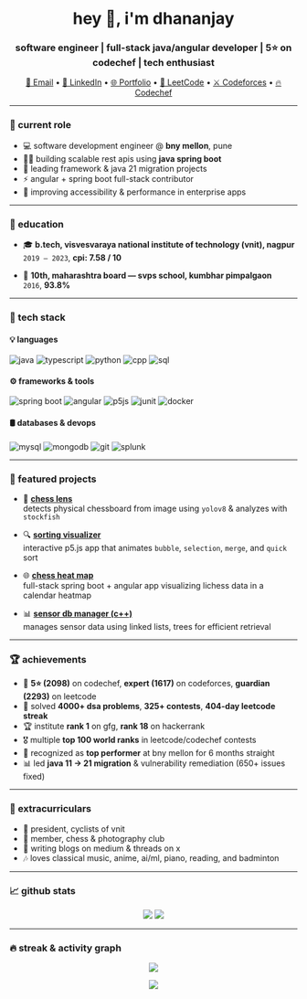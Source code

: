 <h1 align="center">hey 👋, i'm dhananjay</h1>
<h3 align="center">software engineer | full-stack java/angular developer | 5⭐ on codechef | tech enthusiast</h3>

<p align="center">
  <a href="mailto:dd.dhananjay3@gmail.com">📧 Email</a> •
  <a href="https://linkedin.com/in/dhananjay-dhawale">💼 LinkedIn</a> •
  <a href="https://dhananjay-dhawale.github.io/Portfolio/">🌐 Portfolio</a> •
  <a href="https://leetcode.com/dhananjay-dhawale/">🧠 LeetCode</a> •
  <a href="https://codeforces.com/profile/dhananjay-dhawale">⚔️ Codeforces</a> •
  <a href="https://www.codechef.com/users/dhananjay-dhawale">🔥 Codechef</a>
</p>

---

### 💼 current role

- 💻 software development engineer @ **bny mellon**, pune  
- 👨‍💻 building scalable rest apis using **java spring boot**  
- 🔁 leading framework & java 21 migration projects  
- ⚡ angular + spring boot full-stack contributor  
- 🧪 improving accessibility & performance in enterprise apps

---

### 🧠 education

- 🎓 **b.tech, visvesvaraya national institute of technology (vnit), nagpur**  
  `2019 – 2023`, **cpi: 7.58 / 10**

- 🏫 **10th, maharashtra board — svps school, kumbhar pimpalgaon**  
  `2016`, **93.8%**

---

### 🚀 tech stack

#### 💡 languages  
![java](https://img.shields.io/badge/java-%23ED8B00.svg?style=for-the-badge&logo=openjdk&logoColor=white)
![typescript](https://img.shields.io/badge/typescript-%23007ACC.svg?style=for-the-badge&logo=typescript&logoColor=white)
![python](https://img.shields.io/badge/python-%233776AB.svg?style=for-the-badge&logo=python&logoColor=white)
![cpp](https://img.shields.io/badge/c++-%2300599C.svg?style=for-the-badge&logo=c%2B%2B&logoColor=white)
![sql](https://img.shields.io/badge/sql-%23007396.svg?style=for-the-badge&logo=mysql&logoColor=white)

#### ⚙️ frameworks & tools  
![spring boot](https://img.shields.io/badge/springboot-%236DB33F.svg?style=for-the-badge&logo=springboot&logoColor=white)
![angular](https://img.shields.io/badge/angular-%23DD0031.svg?style=for-the-badge&logo=angular&logoColor=white)
![p5js](https://img.shields.io/badge/p5.js-ED225D?style=for-the-badge&logo=p5.js&logoColor=white)
![junit](https://img.shields.io/badge/junit-%2325A162.svg?style=for-the-badge&logo=junit5&logoColor=white)
![docker](https://img.shields.io/badge/docker-%230db7ed.svg?style=for-the-badge&logo=docker&logoColor=white)

#### 🛢 databases & devops  
![mysql](https://img.shields.io/badge/mysql-%2300f.svg?style=for-the-badge&logo=mysql&logoColor=white)
![mongodb](https://img.shields.io/badge/mongodb-%234ea94b.svg?style=for-the-badge&logo=mongodb&logoColor=white)
![git](https://img.shields.io/badge/git-%23F05033.svg?style=for-the-badge&logo=git&logoColor=white)
![splunk](https://img.shields.io/badge/splunk-%23000000.svg?style=for-the-badge&logo=splunk&logoColor=white)

---

### 🧩 featured projects

- 🎯 [**chess lens**](https://github.com/dhananjay-dhawale/chess-lens)  
  detects physical chessboard from image using `yolov8` & analyzes with `stockfish`

- 🔍 [**sorting visualizer**](https://github.com/dhananjay-dhawale/sorting-visualizer)  
  interactive p5.js app that animates `bubble`, `selection`, `merge`, and `quick` sort

- 🌐 [**chess heat map**](https://github.com/dhananjay-dhawale/chess-heatmap)  
  full-stack spring boot + angular app visualizing lichess data in a calendar heatmap

- 📊 [**sensor db manager (c++)**](https://github.com/dhananjay-dhawale/sensor-db-manager)  
  manages sensor data using linked lists, trees for efficient retrieval

---

### 🏆 achievements

- 🏅 **5⭐ (2098)** on codechef, **expert (1617)** on codeforces, **guardian (2293)** on leetcode  
- 🥇 solved **4000+ dsa problems**, **325+ contests**, **404-day leetcode streak**  
- 🏆 institute **rank 1** on gfg, **rank 18** on hackerrank  
- 🎖️ multiple **top 100 world ranks** in leetcode/codechef contests  
- 💼 recognized as **top performer** at bny mellon for 6 months straight  
- 📊 led **java 11 → 21 migration** & vulnerability remediation (650+ issues fixed)

---

### 🎯 extracurriculars

- 🚴 president, cyclists of vnit  
- 🎹 member, chess & photography club  
- 📝 writing blogs on medium & threads on x  
- 🎶 loves classical music, anime, ai/ml, piano, reading, and badminton

---

### 📈 github stats

<p align="center">
  <img src="https://github-readme-stats.vercel.app/api?username=dhananjay-dhawale&show_icons=true&theme=radical" />
  <img src="https://github-readme-stats.vercel.app/api/top-langs/?username=dhananjay-dhawale&layout=compact&theme=radical" />
</p>

---

### 🔥 streak & activity graph

<p align="center">
  <img src="https://github-readme-streak-stats.herokuapp.com?user=dhananjay-dhawale&theme=radical&hide_border=true" />
</p>

<p align="center">
  <img src="https://github-readme-activity-graph.vercel.app/graph?username=dhananjay-dhawale&theme=react-dark" />
</p>

